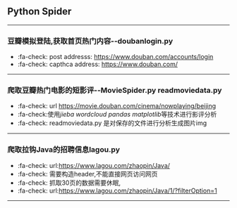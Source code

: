 ## Python Spider

------------

 ### 豆瓣模拟登陆,获取首页热门内容--doubanlogin.py
- :fa-check:  post addresss: https://www.douban.com/accounts/login<br>
- :fa-check: capthca address: https://www.douban.com/

------------

 ### 爬取豆瓣热门电影的短影评--MovieSpider.py readmoviedata.py
-  :fa-check: url https://movie.douban.com/cinema/nowplaying/beijing
-  :fa-check:使用*jieba wordcloud pandas matplotlib*等技术进行影评分析<br>
-  :fa-check: readmoviedata.py 是对保存的文件进行分析生成图片img<br>

------------

 ### 爬取拉钩Java的招聘信息lagou.py
- :fa-check: url:https://www.lagou.com/zhaopin/Java/
- :fa-check: 需要构造header,不能直接网页访问网页
- :fa-check: 抓取30页的数据需要休眠,
- :fa-check: url:https://www.lagou.com/zhaopin/Java/1/?filterOption=1

------------
